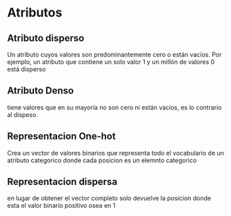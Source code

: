 # Atributos
## Atributo disperso
Un atributo cuyos valores son predominantemente cero o están vacíos. Por ejemplo, un atributo que contiene un solo valor 1 y un millón de valores 0 está disperso

## Atributo Denso
tiene valores que en su mayoría no son cero ni están vacíos, es lo contrario al dispeso.

## Representacion One-hot
Crea un vector de valores binarios que representa todo el vocabulario de un atributo categorico donde cada posicion es un elemnto categorico

## Representacion dispersa
en lugar de obtener el vector completo solo devuelve la posicion donde esta el valor binario positivo osea en 1
